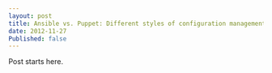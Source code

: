 ```yaml
---
layout: post
title: Ansible vs. Puppet: Different styles of configuration management
date: 2012-11-27
Published: false
---
```


Post starts here.
